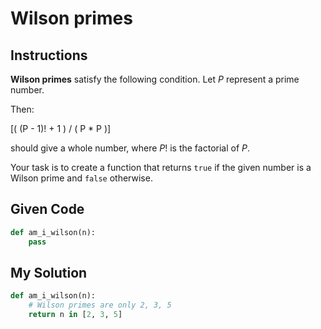 # Wilson primes

## Instructions

**Wilson primes** satisfy the following condition. Let *P* represent a prime number.

Then:

\[( (P - 1)! + 1 ) / ( P * P )\]

should give a whole number, where *P*! is the factorial of *P*.

Your task is to create a function that returns `true` if the given number is a Wilson prime and `false` otherwise.

## Given Code
```python
def am_i_wilson(n):
    pass
```

## My Solution
```python
def am_i_wilson(n):
    # Wilson primes are only 2, 3, 5
    return n in [2, 3, 5]
```
